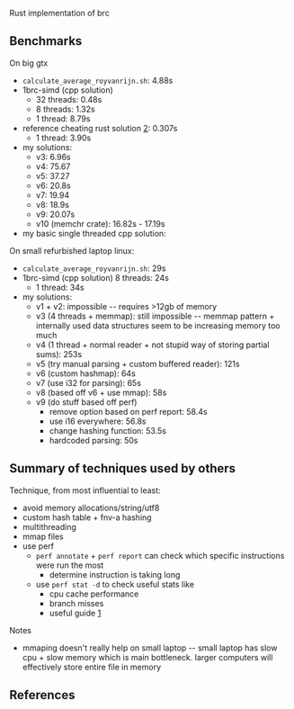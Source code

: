 Rust implementation of brc

## Benchmarks

On big gtx
  - `calculate_average_royvanrijn.sh`: 4.88s
  - 1brc-simd (cpp solution)
    - 32 threads: 0.48s
    - 8 threads: 1.32s
    - 1 thread: 8.79s
  - reference cheating rust solution [2]: 0.307s
    - 1 thread: 3.90s
  - my solutions:
    - v3: 6.96s
    - v4: 75.67
    - v5: 37.27
    - v6: 20.8s
    - v7: 19.94
    - v8: 18.9s
    - v9: 20.07s
    - v10 (memchr crate): 16.82s - 17.19s
  - my basic single threaded cpp solution:

On small refurbished laptop linux:
  - `calculate_average_royvanrijn.sh`: 29s
  - 1brc-simd (cpp solution) 8 threads: 24s
    - 1 thread: 34s
  - my solutions:
    - v1 + v2: impossible -- requires >12gb of memory
    - v3 (4 threads + memmap): still impossible -- memmap pattern + internally
      used data structures seem to be increasing memory too much
    - v4 (1 thread + normal reader + not stupid way of storing partial sums):
      253s
    - v5 (try manual parsing + custom buffered reader): 121s
    - v6 (custom hashmap): 64s
    - v7 (use i32 for parsing): 65s
    - v8 (based off v6 + use mmap): 58s
    - v9 (do stuff based off perf)
      - remove option based on perf report: 58.4s
      - use i16 everywhere: 56.8s
      - change hashing function: 53.5s
      - hardcoded parsing: 50s

## Summary of techniques used by others

Technique, from most influential to least:
  - avoid memory allocations/string/utf8
  - custom hash table + fnv-a hashing
  - multithreading
  - mmap files
  - use perf
    - `perf annotate` + `perf report` can check which specific instructions were
      run the most
      - determine instruction is taking long
    - use `perf stat -d` to check useful stats like
      - cpu cache performance
      - branch misses
      * useful guide [1]

Notes
  - mmaping doesn't really help on small laptop -- small laptop has slow cpu +
    slow memory which is main bottleneck. larger computers will effectively
    store entire file in memory


## References

[1]: https://rust-lang.github.io/packed_simd/perf-guide/prof/linux.html
[2]: https://curiouscoding.nl/posts/1brc/

